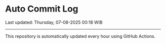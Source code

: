 # Auto Commit Log

Last updated: Thursday, 07-08-2025 00:18 WIB

---

This repository is automatically updated every hour using GitHub Actions.
